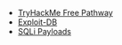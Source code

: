 
- [TryHackMe Free Pathway](https://tryhackme.com/r/resources/blog/free_path)
- [Exploit-DB](https://www.exploit-db.com/)
- [SQLi Payloads](https://github.com/payloadbox/sql-injection-payload-list)
